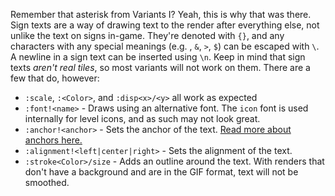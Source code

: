 Remember that asterisk from Variants I? Yeah, this is why that was there.
Sign texts are a way of drawing text to the render after everything else, not unlike the text on signs in-game.
They're denoted with `{}`, and any characters with any special meanings (e.g. , `&`, `>`, `$`) can be escaped with `\`.
A newline in a sign text can be inserted using `\n`. 
Keep in mind that sign texts _aren't real tiles_, so most variants will not work on them. 
There are a few that do, however: 
- `:scale`, `:<Color>`, and `:disp<x>/<y>` all work as expected
- `:font!<name>` - Draws using an alternative font. The `icon` font is used internally for level icons, and as such may not look great. 
- `:anchor!<anchor>` - Sets the anchor of the text. [Read more about anchors here.](https://pillow.readthedocs.io/en/stable/handbook/text-anchors.html#text-anchors "Read more about anchors here.")
- `:alignment!<left|center|right>` - Sets the alignment of the text. 
- `:stroke<Color>/size` - Adds an outline around the text. 
With renders that don't have a background and are in the GIF format, text will not be smoothed.
